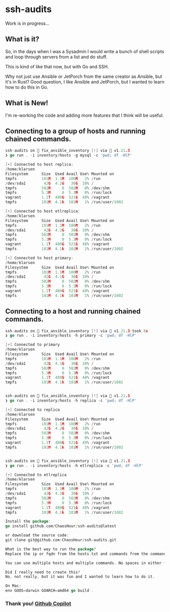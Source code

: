 # ssh-audits

Work is in progress...

## What is it?
So, in the days when I was a Sysadmin I would write a bunch of shell scripts and loop through servers from a list and do stuff.

This is kind of like that now, but with Go and SSH.

Why not just use Ansible or JetPorch from the same creator as Ansible, but it's in Rust?
Good question, I like Ansible and JetPorch, but I wanted to learn how to do this in Go.

## What is New!

I'm re-working the code and adding more features that I think will be useful.


## Connecting to a group of hosts and running chained commands.

```GO
ssh-audits on  fix_ansible_inventory [!] via 🐹 v1.21.3 
❯ go run . -i inventory/hosts -g mysql -c 'pwd; df -HlP'    

[+] Connected to host replica:
/home/klarsen
Filesystem      Size  Used Avail Use% Mounted on
tmpfs           101M  1.1M  100M   2% /run
/dev/sda1        42G  4.2G   38G  10% /
tmpfs           502M     0  502M   0% /dev/shm
tmpfs           5.3M     0  5.3M   0% /run/lock
vagrant         1.1T  480G  521G  48% /vagrant
tmpfs           101M  4.1k  101M   1% /run/user/1002

[+] Connected to host etlreplica:
/home/klarsen
Filesystem      Size  Used Avail Use% Mounted on
tmpfs           101M  1.1M  100M   2% /run
/dev/sda1        42G  4.2G   38G  10% /
tmpfs           502M     0  502M   0% /dev/shm
tmpfs           5.3M     0  5.3M   0% /run/lock
vagrant         1.1T  480G  521G  48% /vagrant
tmpfs           101M  4.1k  101M   1% /run/user/1002

[+] Connected to host primary:
/home/klarsen
Filesystem      Size  Used Avail Use% Mounted on
tmpfs           101M  1.1M  100M   2% /run
/dev/sda1        42G  4.1G   38G  10% /
tmpfs           502M     0  502M   0% /dev/shm
tmpfs           5.3M     0  5.3M   0% /run/lock
vagrant         1.1T  480G  521G  48% /vagrant
tmpfs           101M  4.1k  101M   1% /run/user/1002

```

## Connecting to a host and running chained commands.

```GO
ssh-audits on  fix_ansible_inventory [!] via 🐹 v1.21.3 took 8s 
❯ go run . -i inventory/hosts -h primary -c 'pwd; df -HlP'

[+] Connected to primary
/home/klarsen
Filesystem      Size  Used Avail Use% Mounted on
tmpfs           101M  1.1M  100M   2% /run
/dev/sda1        42G  4.1G   38G  10% /
tmpfs           502M     0  502M   0% /dev/shm
tmpfs           5.3M     0  5.3M   0% /run/lock
vagrant         1.1T  480G  521G  48% /vagrant
tmpfs           101M  4.1k  101M   1% /run/user/1002


ssh-audits on  fix_ansible_inventory [!] via 🐹 v1.21.3 
❯ go run . -i inventory/hosts -h replica -c 'pwd; df -HlP'

[+] Connected to replica
/home/klarsen
Filesystem      Size  Used Avail Use% Mounted on
tmpfs           101M  1.1M  100M   2% /run
/dev/sda1        42G  4.2G   38G  10% /
tmpfs           502M     0  502M   0% /dev/shm
tmpfs           5.3M     0  5.3M   0% /run/lock
vagrant         1.1T  480G  521G  48% /vagrant
tmpfs           101M  4.1k  101M   1% /run/user/1002


ssh-audits on  fix_ansible_inventory [!] via 🐹 v1.21.3 
❯ go run . -i inventory/hosts -h etlreplica -c 'pwd; df -HlP'

[+] Connected to etlreplica
/home/klarsen
Filesystem      Size  Used Avail Use% Mounted on
tmpfs           101M  1.1M  100M   2% /run
/dev/sda1        42G  4.2G   38G  10% /
tmpfs           502M     0  502M   0% /dev/shm
tmpfs           5.3M     0  5.3M   0% /run/lock
vagrant         1.1T  480G  521G  48% /vagrant
tmpfs           101M  4.1k  101M   1% /run/user/1002

```


```GO
Install the package:
go install github.com/ChaosHour/ssh-audits@latest

or download the source code:
git clone git@github.com:ChaosHour/ssh-audits.git

What is the best way to run the package?
Replace the ip or fqdn from the hosts.txt and commands from the commands.txt file and run it.

You can use multiple hosts and multiple commands. No spaces in either file.

Did I really need to create this? 
No, not really, but it was fun and I wanted to learn how to do it.

```

```GO
On Mac:
env GOOS=darwin GOARCH=amd64 go build .
```



### Thank you! [Github Copilot](https://copilot.github.com/)
